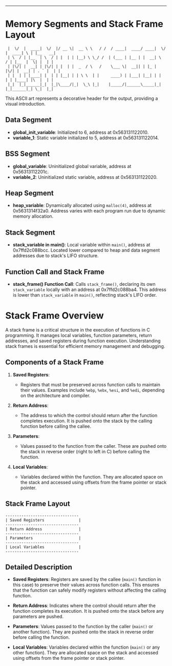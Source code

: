 
---

# Memory Segments and Stack Frame Layout

```
 |  \/  |  ____|  \/  |/ __ \|  __ \ \   / /  / ____|  ____/ ____|  \/  |  ____| \ | |__   __|
 | \  / | |__  | \  / | |  | | |__) \ \_/ /  | (___ | |__ | |  __| \  / | |__  |  \| |  | |   
 | |\/| |  __| | |\/| | |  | |  _  / \   /    \___ \|  __|| | |_ | |\/| |  __| | . ` |  | |   
 | |  | | |____| |  | | |__| | | \ \  | |     ____) | |___| |__| | |  | | |____| |\  |  | |   
 |_|  |_|______|_|  |_|\____/|_|  \_\ |_|    |_____/|______\_____|_|  |_|______|_| \_|  |_|   
```

This ASCII art represents a decorative header for the output, providing a visual introduction.

## Data Segment

- **global_init_variable**: Initialized to 6, address at 0x563131122010.
- **variable_1**: Static variable initialized to 5, address at 0x563131122014.

## BSS Segment

- **global_variable**: Uninitialized global variable, address at 0x56313112201c.
- **variable_2**: Uninitialized static variable, address at 0x563131122020.

## Heap Segment

- **heap_variable**: Dynamically allocated using `malloc(4)`, address at 0x5631314f32a0. Address varies with each program run due to dynamic memory allocation.

## Stack Segment

- **stack_variable in main()**: Local variable within `main()`, address at 0x7ffd2c088bcc. Located lower compared to heap and data segment addresses due to stack's LIFO structure.

## Function Call and Stack Frame

- **stack_frame() Function Call**: Calls `stack_frame()`, declaring its own `stack_variable` locally with an address at 0x7ffd2c088ba4. This address is lower than `stack_variable` in `main()`, reflecting stack's LIFO order.



# Stack Frame Overview

A stack frame is a critical structure in the execution of functions in C programming. It manages local variables, function parameters, return addresses, and saved registers during function execution. Understanding stack frames is essential for efficient memory management and debugging.

## Components of a Stack Frame

1. **Saved Registers**:
   - Registers that must be preserved across function calls to maintain their values. Examples include `%ebp`, `%ebx`, `%esi`, and `%edi`, depending on the architecture and compiler.

2. **Return Address**:
   - The address to which the control should return after the function completes execution. It is pushed onto the stack by the calling function before calling the callee.

3. **Parameters**:
   - Values passed to the function from the caller. These are pushed onto the stack in reverse order (right to left in C) before calling the function.

4. **Local Variables**:
   - Variables declared within the function. They are allocated space on the stack and accessed using offsets from the frame pointer or stack pointer.

## Stack Frame Layout

```
--------------------------------
| Saved Registers               |
--------------------------------
| Return Address                |
--------------------------------
| Parameters                    |
--------------------------------
| Local Variables               |
--------------------------------
```

## Detailed Description

- **Saved Registers**: Registers are saved by the callee (`main()` function in this case) to preserve their values across function calls. This ensures that the function can safely modify registers without affecting the calling function.

- **Return Address**: Indicates where the control should return after the function completes its execution. It is pushed onto the stack before any parameters are pushed.

- **Parameters**: Values passed to the function by the caller (`main()` or another function). They are pushed onto the stack in reverse order before calling the function.

- **Local Variables**: Variables declared within the function (`main()` or any other function). They are allocated space on the stack and accessed using offsets from the frame pointer or stack pointer.


